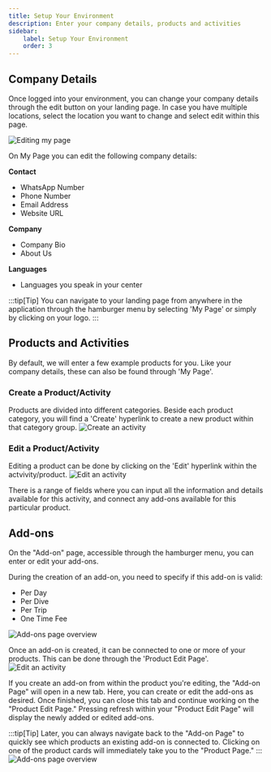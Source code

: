 ```yaml
---
title: Setup Your Environment
description: Enter your company details, products and activities
sidebar:
    label: Setup Your Environment
    order: 3
---
```


## Company Details
Once logged into your environment, you can change your company details through the edit button on your landing page. 
In case you have multiple locations, select the location you want to change and select edit within this page.

![Editing my page](/images/edit_my_page_incl_planning.png)

On My Page you can edit the following company details:

**Contact**
- WhatsApp Number
- Phone Number
- Email Address
- Website URL

**Company**
- Company Bio 
- About Us

**Languages**
- Languages you speak in your center

:::tip[Tip] 
You can navigate to your landing page from anywhere in the application through the hamburger menu by selecting 'My Page' or simply by clicking on your logo.
:::

## Products and Activities
By default, we will enter a few example products for you. Like your company details, these can also be found through 'My Page'. </br>

### Create a Product/Activity
Products are divided into different categories. Beside each product category, you will find a 'Create' hyperlink to create a new product within that category group.
![Create an activity](/images/create_an_activity.png)

### Edit a Product/Activity 
Editing a product can be done by clicking on the 'Edit' hyperlink within the actvivity/product. 
![Edit an activity](/images/edit_an_activity.png)

There is a range of fields where you can input all the information and details available for this activity, and connect any add-ons available for this particular product.

## Add-ons
On the "Add-on" page, accessible through the hamburger menu, you can enter or edit your add-ons.

During the creation of an add-on, you need to specify if this add-on is valid:
- Per Day 
- Per Dive
- Per Trip
- One Time Fee

![Add-ons page overview](/images/Add-on_page.png)

Once an add-on is created, it can be connected to one or more of your products. This can be done through the 'Product Edit Page'.
![Edit an activity](/images/Connecting_an_add_on.png)

If you create an add-on from within the product you're editing, the "Add-on Page" will open in a new tab. Here, you can create or edit the add-ons as desired. Once finished, you can close this tab and continue working on the "Product Edit Page." Pressing refresh within your "Product Edit Page" will display the newly added or edited add-ons.

:::tip[Tip] 
Later, you can always navigate back to the "Add-on Page" to quickly see which products an existing add-on is connected to. Clicking on one of the product cards will immediately take you to the "Product Page."
:::
![Add-ons page overview](/images/Connected_products_to_an_add-on.png)

<!-- ## Fleet -->


